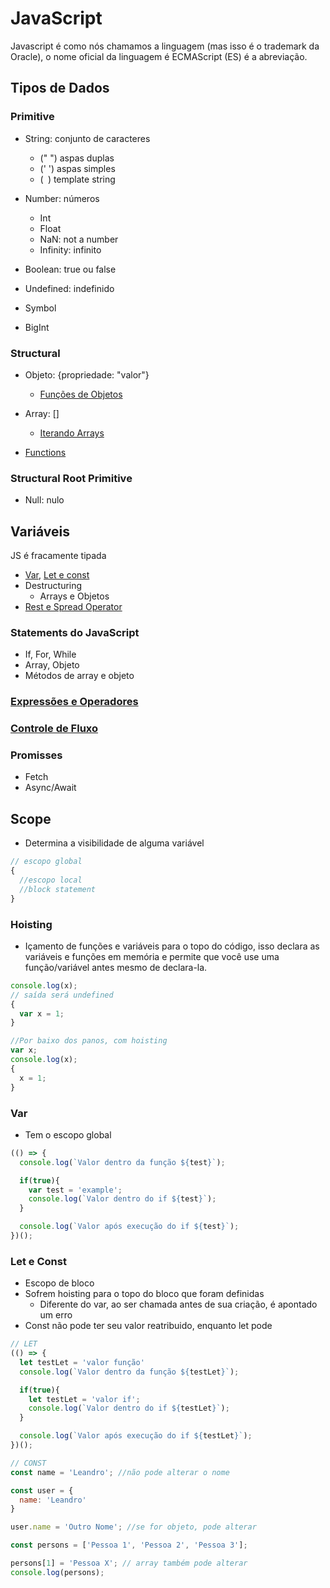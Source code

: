 # JavaScript
Javascript é como nós chamamos a linguagem (mas isso é o trademark da Oracle), o nome oficial da linguagem é ECMAScript (ES) é a abreviação.

## Tipos de Dados

### Primitive
- String: conjunto de caracteres
  - (" ") aspas duplas
  - (' ') aspas simples
  - (` `) template string

- Number: números
  - Int
  - Float
  - NaN: not a number
  - Infinity: infinito

- Boolean: true ou false

- Undefined: indefinido

- Symbol

- BigInt

### Structural
- Objeto: {propriedade: "valor"}
  - [Funções de Objetos]()

- Array: []
  - [Iterando Arrays]()

- [Functions](functions.md)

### Structural Root Primitive
- Null: nulo

## Variáveis
JS é fracamente tipada
- [Var](#var), [Let e const](#Let-e-Const)
- Destructuring
  - Arrays e Objetos
- [Rest e Spread Operator](rest-spread-operator.md)

### Statements do JavaScript
  - If, For, While
  - Array, Objeto
  - Métodos de array e objeto

### [Expressões e Operadores](expressions_operators.md)

### [Controle de Fluxo](control_flow.md)

### Promisses
  - Fetch
  - Async/Await

## Scope
- Determina a visibilidade de alguma variável
```js
// escopo global
{
  //escopo local
  //block statement
}
```

### Hoisting
  - Içamento de funções e variáveis para o topo do código, isso declara as variáveis e funções em memória e permite que você use uma função/variável antes mesmo de declara-la.

```js
console.log(x);
// saída será undefined
{
  var x = 1;
}

//Por baixo dos panos, com hoisting
var x;
console.log(x);
{
  x = 1;
}
```

### Var
- Tem o escopo global

```js
(() => {
  console.log(`Valor dentro da função ${test}`);

  if(true){
    var test = 'example';
    console.log(`Valor dentro do if ${test}`);
  }

  console.log(`Valor após execução do if ${test}`);
})();
```

### Let e Const
- Escopo de bloco
- Sofrem hoisting para o topo do bloco que foram definidas
  - Diferente do var, ao ser chamada antes de sua criação, é apontado um erro
- Const não pode ter seu valor reatribuido, enquanto let pode

```js
// LET
(() => {
  let testLet = 'valor função'
  console.log(`Valor dentro da função ${testLet}`);

  if(true){
    let testLet = 'valor if';
    console.log(`Valor dentro do if ${testLet}`);
  }

  console.log(`Valor após execução do if ${testLet}`);
})();

// CONST
const name = 'Leandro'; //não pode alterar o nome

const user = {
  name: 'Leandro'
}

user.name = 'Outro Nome'; //se for objeto, pode alterar

const persons = ['Pessoa 1', 'Pessoa 2', 'Pessoa 3'];

persons[1] = 'Pessoa X'; // array também pode alterar
console.log(persons);
```